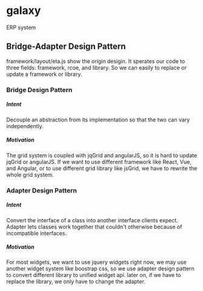 # galaxy
ERP system

## Bridge-Adapter Design Pattern 
framework/layout/eta.js show the origin desigin.
It sperates our code to three fields: framework, rcoe, and library. So we can easily to replace or update a framework or library.

### Bridge Design Pattern

##### Intent
Decouple an abstraction from its implementation so that the two can vary independently.

##### Motivation
The grid system is coupled with jqGrid and angularJS, so it is hard to update jqGrid or angularJS. If we want to use different framework like React, Vue, and Angular, or to use different grid library like jsGrid, we have to rewrite the whole grid system.

### Adapter Design Pattern

##### Intent
Convert the interface of a class into another interface clients expect. Adapter lets classes work together that couldn't otherwise because of incompatible interfaces.

##### Motivation
For most widgets, we want to use jquery widgets right now, we may use another widget system like boostrap css, so we use adapter design pattern to convert different library to unified widget api. later on, if we have to replace the library, we only have to change the adapter.